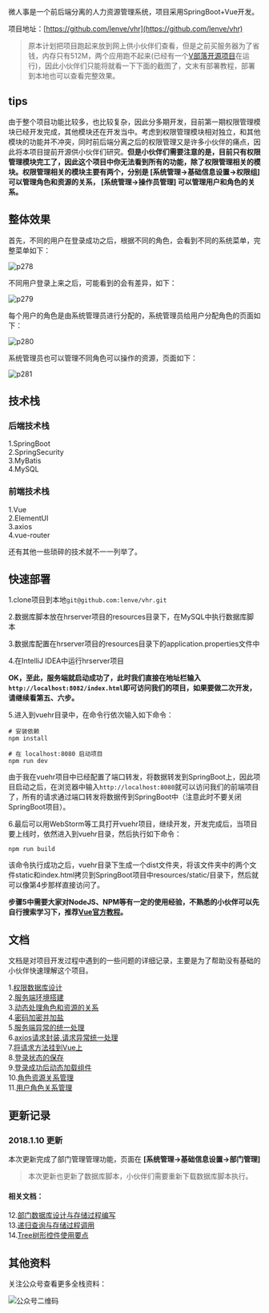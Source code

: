 微人事是一个前后端分离的人力资源管理系统，项目采用SpringBoot+Vue开发。  


项目地址：[https://github.com/lenve/vhr](https://github.com/lenve/vhr)   

>原本计划把项目跑起来放到网上供小伙伴们查看，但是之前买服务器为了省钱，内存只有512M，两个应用跑不起来(已经有一个[V部落开源项目](https://github.com/lenve/VBlog)在运行)，因此小伙伴们只能将就看一下下面的截图了，文末有部署教程，部署到本地也可以查看完整效果。    


## tips 

由于整个项目功能比较多，也比较复杂，因此分多期开发，目前第一期权限管理模块已经开发完成，其他模块还在开发当中。考虑到权限管理模块相对独立，和其他模块的功能并不冲突，同时前后端分离之后的权限管理又是许多小伙伴的痛点，因此将本项目提前开源供小伙伴们研究。**但是小伙伴们需要注意的是，目前只有权限管理模块完工了，因此这个项目中你无法看到所有的功能，除了权限管理相关的模块。权限管理相关的模块主要有两个，分别是  [系统管理->基础信息设置->权限组]  可以管理角色和资源的关系， [系统管理->操作员管理]  可以管理用户和角色的关系。**  

## 整体效果

首先，不同的用户在登录成功之后，根据不同的角色，会看到不同的系统菜单，完整菜单如下：  

![p278](https://raw.githubusercontent.com/wiki/lenve/vhr/doc/p278.png)  

不同用户登录上来之后，可能看到的会有差异，如下：  

![p279](https://raw.githubusercontent.com/wiki/lenve/vhr/doc/p279.png)  

每个用户的角色是由系统管理员进行分配的，系统管理员给用户分配角色的页面如下：  

![p280](https://raw.githubusercontent.com/wiki/lenve/vhr/doc/p280.png)  

系统管理员也可以管理不同角色可以操作的资源，页面如下：  

![p281](https://raw.githubusercontent.com/wiki/lenve/vhr/doc/p281.png)  


## 技术栈

### 后端技术栈

1.SpringBoot  
2.SpringSecurity  
3.MyBatis  
4.MySQL  

### 前端技术栈

1.Vue  
2.ElementUI  
3.axios  
4.vue-router  

还有其他一些琐碎的技术就不一一列举了。  

## 快速部署

1.clone项目到本地```git@github.com:lenve/vhr.git```  

2.数据库脚本放在hrserver项目的resources目录下，在MySQL中执行数据库脚本  

3.数据库配置在hrserver项目的resources目录下的application.properties文件中  

4.在IntelliJ IDEA中运行hrserver项目  

**OK，至此，服务端就启动成功了，此时我们直接在地址栏输入```http://localhost:8082/index.html```即可访问我们的项目，如果要做二次开发，请继续看第五、六步。**  

5.进入到vuehr目录中，在命令行依次输入如下命令：  

```
# 安装依赖
npm install

# 在 localhost:8080 启动项目
npm run dev
```  

由于我在vuehr项目中已经配置了端口转发，将数据转发到SpringBoot上，因此项目启动之后，在浏览器中输入```http://localhost:8080```就可以访问我们的前端项目了，所有的请求通过端口转发将数据传到SpringBoot中（注意此时不要关闭SpringBoot项目）。  

6.最后可以用WebStorm等工具打开vuehr项目，继续开发，开发完成后，当项目要上线时，依然进入到vuehr目录，然后执行如下命令：  

```
npm run build
```  

该命令执行成功之后，vuehr目录下生成一个dist文件夹，将该文件夹中的两个文件static和index.html拷贝到SpringBoot项目中resources/static/目录下，然后就可以像第4步那样直接访问了。  


**步骤5中需要大家对NodeJS、NPM等有一定的使用经验，不熟悉的小伙伴可以先自行搜索学习下，推荐[Vue官方教程](https://cn.vuejs.org/v2/guide/)。**  


## 文档

文档是对项目开发过程中遇到的一些问题的详细记录，主要是为了帮助没有基础的小伙伴快速理解这个项目。  

1.[权限数据库设计](https://github.com/lenve/vhr/wiki/1.%E6%9D%83%E9%99%90%E6%95%B0%E6%8D%AE%E5%BA%93%E8%AE%BE%E8%AE%A1)  
2.[服务端环境搭建](https://github.com/lenve/vhr/wiki/2.%E6%9C%8D%E5%8A%A1%E7%AB%AF%E7%8E%AF%E5%A2%83%E6%90%AD%E5%BB%BA)  
3.[动态处理角色和资源的关系](https://github.com/lenve/vhr/wiki/3.%E5%8A%A8%E6%80%81%E5%A4%84%E7%90%86%E8%A7%92%E8%89%B2%E5%92%8C%E8%B5%84%E6%BA%90%E7%9A%84%E5%85%B3%E7%B3%BB)  
4.[密码加密并加盐](https://github.com/lenve/vhr/wiki/4.%E5%AF%86%E7%A0%81%E5%8A%A0%E5%AF%86%E5%B9%B6%E5%8A%A0%E7%9B%90)  
5.[服务端异常的统一处理](https://github.com/lenve/vhr/wiki/5.%E6%9C%8D%E5%8A%A1%E7%AB%AF%E5%BC%82%E5%B8%B8%E7%9A%84%E7%BB%9F%E4%B8%80%E5%A4%84%E7%90%86)  
6.[axios请求封装,请求异常统一处理](https://github.com/lenve/vhr/wiki/6.axios%E8%AF%B7%E6%B1%82%E5%B0%81%E8%A3%85,%E8%AF%B7%E6%B1%82%E5%BC%82%E5%B8%B8%E7%BB%9F%E4%B8%80%E5%A4%84%E7%90%86)  
7.[将请求方法挂到Vue上](https://github.com/lenve/vhr/wiki/7.%E5%B0%86%E8%AF%B7%E6%B1%82%E6%96%B9%E6%B3%95%E6%8C%82%E5%88%B0Vue%E4%B8%8A)  
8.[登录状态的保存](https://github.com/lenve/vhr/wiki/8.%E7%99%BB%E5%BD%95%E7%8A%B6%E6%80%81%E7%9A%84%E4%BF%9D%E5%AD%98)  
9.[登录成功后动态加载组件](https://github.com/lenve/vhr/wiki/9.%E7%99%BB%E5%BD%95%E6%88%90%E5%8A%9F%E5%90%8E%E5%8A%A8%E6%80%81%E5%8A%A0%E8%BD%BD%E7%BB%84%E4%BB%B6)  
10.[角色资源关系管理](https://github.com/lenve/vhr/wiki/10.%E8%A7%92%E8%89%B2%E8%B5%84%E6%BA%90%E5%85%B3%E7%B3%BB%E7%AE%A1%E7%90%86)  
11.[用户角色关系管理](https://github.com/lenve/vhr/wiki/11.%E7%94%A8%E6%88%B7%E8%A7%92%E8%89%B2%E5%85%B3%E7%B3%BB%E7%AE%A1%E7%90%86)  


## 更新记录

### 2018.1.10 更新

本次更新完成了部门管理管理功能，页面在 **[系统管理->基础信息设置->部门管理]**  

>本次更新也更新了数据库脚本，小伙伴们需要重新下载数据库脚本执行。  

#### 相关文档：

12.[部门数据库设计与存储过程编写](https://github.com/lenve/vhr/wiki/12.%E9%83%A8%E9%97%A8%E6%95%B0%E6%8D%AE%E5%BA%93%E8%AE%BE%E8%AE%A1%E4%B8%8E%E5%AD%98%E5%82%A8%E8%BF%87%E7%A8%8B%E7%BC%96%E5%86%99)  
13.[递归查询与存储过程调用](https://github.com/lenve/vhr/wiki/13.%E9%80%92%E5%BD%92%E6%9F%A5%E8%AF%A2%E4%B8%8E%E5%AD%98%E5%82%A8%E8%BF%87%E7%A8%8B%E8%B0%83%E7%94%A8)  
14.[Tree树形控件使用要点](https://github.com/lenve/vhr/wiki/14.Tree%E6%A0%91%E5%BD%A2%E6%8E%A7%E4%BB%B6%E4%BD%BF%E7%94%A8%E8%A6%81%E7%82%B9)  

## 其他资料

关注公众号查看更多全栈资料：  

![公众号二维码](https://mmbiz.qpic.cn/mmbiz_jpg/GvtDGKK4uYkO6VEW6XfkovAic6oA5LegzZKeRj0OwOZZQ8ic1tEoBOVBBOreAB9Dz32CN9MU19slrjn5qvxbR7pQ/0?wx_fmt=jpeg)   